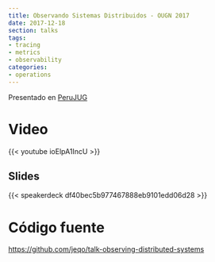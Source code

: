 ```yaml
---
title: Observando Sistemas Distribuidos - OUGN 2017
date: 2017-12-18
section: talks
tags:
- tracing
- metrics
- observability
categories:
- operations
---
```


Presentado en [PeruJUG](https://www.meetup.com/es-ES/Peru-Java-User-Group/events/245246354)

<!--more-->

# Video

{{< youtube ioElpA1IncU >}}

## Slides

{{< speakerdeck df40bec5b977467888eb9101edd06d28 >}}

# Código fuente

https://github.com/jeqo/talk-observing-distributed-systems
